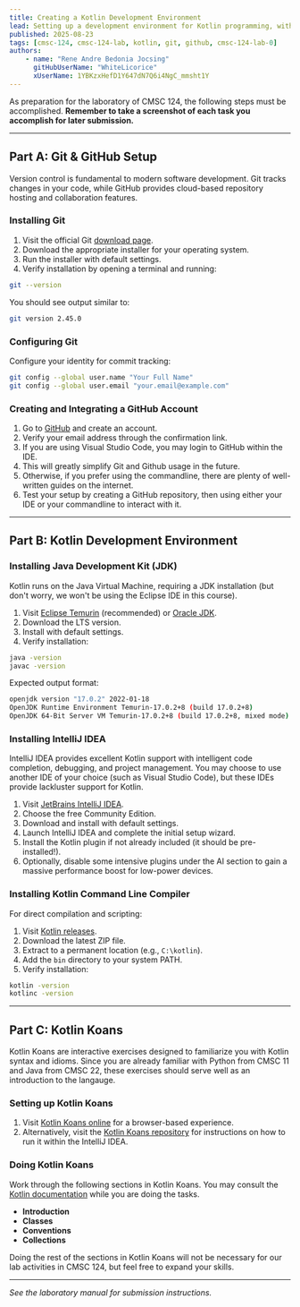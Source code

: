 ```yaml
---
title: Creating a Kotlin Development Environment
lead: Setting up a development environment for Kotlin programming, with Git for version control.
published: 2025-08-23
tags: [cmsc-124, cmsc-124-lab, kotlin, git, github, cmsc-124-lab-0]
authors:
    - name: "Rene Andre Bedonia Jocsing"
      gitHubUserName: "WhiteLicorice"
      xUserName: 1YBKzxHefD1Y647dN7Q6i4NgC_mmsht1Y
---
```


As preparation for the laboratory of CMSC 124, the following steps must be accomplished. **Remember to take a screenshot of each task you accomplish for later submission.**

---

## Part A: Git & GitHub Setup

Version control is fundamental to modern software development. Git tracks changes in your code, while GitHub provides cloud-based repository hosting and collaboration features.

### Installing Git

1. Visit the official Git [download page](https://git-scm.com/downloads).
2. Download the appropriate installer for your operating system.
3. Run the installer with default settings.
4. Verify installation by opening a terminal and running:

```bash
git --version
```

You should see output similar to:
```bash
git version 2.45.0
```

### Configuring Git

Configure your identity for commit tracking:

```bash
git config --global user.name "Your Full Name"
git config --global user.email "your.email@example.com"
```

### Creating and Integrating a GitHub Account

1. Go to [GitHub](https://github.com) and create an account.
2. Verify your email address through the confirmation link.
3. If you are using Visual Studio Code, you may login to GitHub within the IDE.
4. This will greatly simplify Git and Github usage in the future.
5. Otherwise, if you prefer using the commandline, there are plenty of well-written guides on the internet.
6. Test your setup by creating a GitHub repository, then using either your IDE or your commandline to interact with it.

---

## Part B: Kotlin Development Environment

### Installing Java Development Kit (JDK)

Kotlin runs on the Java Virtual Machine, requiring a JDK installation (but don't worry, we won't be using the Eclipse IDE in this course).

1. Visit [Eclipse Temurin](https://adoptium.net/) (recommended) or [Oracle JDK](https://www.oracle.com/java/technologies/downloads/).
2. Download the LTS version.
3. Install with default settings.
4. Verify installation:

```bash
java -version
javac -version
```

Expected output format:
```bash
openjdk version "17.0.2" 2022-01-18
OpenJDK Runtime Environment Temurin-17.0.2+8 (build 17.0.2+8)
OpenJDK 64-Bit Server VM Temurin-17.0.2+8 (build 17.0.2+8, mixed mode)
```

### Installing IntelliJ IDEA

IntelliJ IDEA provides excellent Kotlin support with intelligent code completion, debugging, and project management. You may choose to use another IDE of your choice (such as Visual Studio Code), but these IDEs provide lackluster support for Kotlin.

1. Visit [JetBrains IntelliJ IDEA](https://www.jetbrains.com/idea/).
2. Choose the free Community Edition.
3. Download and install with default settings.
4. Launch IntelliJ IDEA and complete the initial setup wizard.
5. Install the Kotlin plugin if not already included (it should be pre-installed!).
6. Optionally, disable some intensive plugins under the AI section to gain a massive performance boost for low-power devices.

### Installing Kotlin Command Line Compiler

For direct compilation and scripting:

1. Visit [Kotlin releases](https://kotlinlang.org/docs/command-line.html).
2. Download the latest ZIP file.
3. Extract to a permanent location (e.g., `C:\kotlin`).
4. Add the `bin` directory to your system PATH.
5. Verify installation:

```bash
kotlin -version
kotlinc -version
```

---

## Part C: Kotlin Koans

Kotlin Koans are interactive exercises designed to familiarize you with Kotlin syntax and idioms. Since you are already familiar with Python from CMSC 11 and Java from CMSC 22, these exercises should serve well as an introduction to the langauge.

### Setting up Kotlin Koans

1. Visit [Kotlin Koans online](https://play.kotlinlang.org/koans) for a browser-based experience.
2. Alternatively, visit the [Kotlin Koans repository](https://github.com/Kotlin/kotlin-koans-edu) for instructions on how to run it within the IntelliJ IDEA.

### Doing Kotlin Koans

Work through the following sections in Kotlin Koans. You may consult the [Kotlin documentation](https://kotlinlang.org/docs/home.html) while you are doing the tasks.

- **Introduction**
- **Classes**
- **Conventions**
- **Collections**

Doing the rest of the sections in Kotlin Koans will not be necessary for our lab activities in CMSC 124, but feel free to expand your skills.

---

*See the laboratory manual for submission instructions.*
